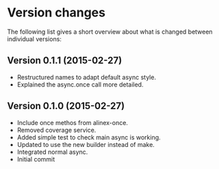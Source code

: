 Version changes
=================================================

The following list gives a short overview about what is changed between
individual versions:

Version 0.1.1 (2015-02-27)
-------------------------------------------------
- Restructured names to adapt default async style.
- Explained the async.once call more detailed.

Version 0.1.0 (2015-02-27)
-------------------------------------------------
- Include once methos from alinex-once.
- Removed coverage service.
- Added simple test to check main async is working.
- Updated to use the new builder instead of make.
- Integrated normal async.
- Initial commit

